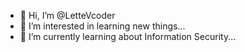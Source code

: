- 👋 Hi, I’m @LetteVcoder
- 👀 I’m interested in learning new things...
- 🌱 I’m currently learning about Information Security...

<!---
LetteVcoder/LetteVcoder is a ✨ special ✨ repository because its `README.md` (this file) appears on your GitHub profile.
You can click the Preview link to take a look at your changes.
--->
